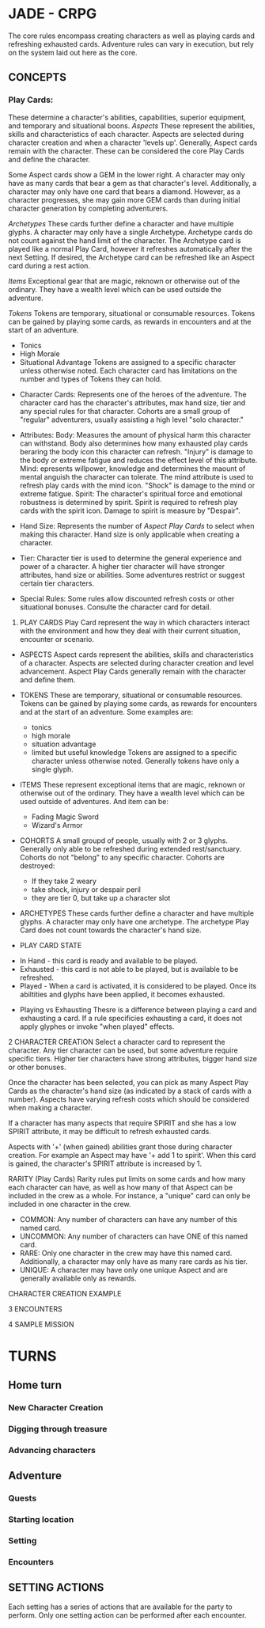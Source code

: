 
# JADE - CRPG
The core rules encompass creating characters as well as playing cards and refreshing exhausted cards. Adventure rules can vary in execution, but rely on the system laid out here as the core.

## CONCEPTS
### Play Cards:
These determine a character's abilities, capabilities, superior equipment, and temporary and situational boons.
_Aspects_
These represent the abilities, skills and characteristics of each character. Aspects are selected during character creation and when a character 'levels up'.
Generally, Aspect cards remain with the character. These can be considered the core Play Cards and define the character.

Some Aspect cards show a GEM in the lower right. A character may only have as many cards that bear a gem as that character's level. Additionally, a character may only have one card that bears a diamond. However, as a character progresses, she may gain more GEM cards than during initial character generation by completing adventurers.

_Archetypes_
These cards further define a character and have multiple glyphs. A character may only have a single Archetype. Archetype cards do not count against the hand limit of the character. The Archetype card is played like a normal Play Card, however it refreshes automatically after the next Setting. If desired, the Archetype card can be refreshed like an Aspect card during a rest action.

_Items_
Exceptional gear that are magic, reknown or otherwise out of the ordinary. They have a wealth level which can be used outside the adventure. 

_Tokens_
Tokens are temporary, situational or consumable resources. Tokens can be gained by playing some cards, as rewards in encounters and at the start of an adventure.
* Tonics
* High Morale
* Situational Advantage
Tokens are assigned to a specific character unless otherwise noted. Each character card has limitations on the number and types of Tokens they can hold.



- Character Cards:
	Represents one of the heroes of the adventure. The character card has the character's attributes, max hand size, tier and any special rules for that character. Cohorts are a small group of "regular" adventurers, usually assisting a high level "solo character."


- Attributes:
	Body: Measures the amount of physical harm this character can withstand. Body also determines how many exhausted play cards beraring the body icon this character can refresh. "Injury" is damage to the body or extreme fatigue and reduces the effect level of this attribute.
	Mind: epresents willpower, knowledge and determines the maount of mental anguish the character can tolerate. The mind attribute is used to refresh play cards with the mind icon. "Shock" is damage to the mind or extreme fatigue.
	Spirit: The character's spiritual force and emotional robustness is determined by spirit. Spirit is required to refresh play cards with the spirit icon. Damage to spirit is measure by "Despair".

- Hand Size:
	Represents the number of _Aspect Play Cards_ to select when making this character. Hand size is only applicable when creating a character.

- Tier:
	Character tier is used to determine the general experience and power of a character. A higher tier character will have stronger attributes, hand size or abilities. Some adventures restrict or suggest certain tier characters.

- Special Rules:
	Some rules allow discounted refresh costs or other situational bonuses. Consulte the character card for detail.


1) PLAY CARDS
Play Card represent the way in which characters interact with the environment and how they deal with their current situation, encounter or scenario.

- ASPECTS
 Aspect cards represent the abilities, skills and characteristics of a character. Aspects are selected during character creation and level advancement. Aspect Play Cards generally remain with the character and define them.

- TOKENS
 These are temporary, situational or consumable resources. Tokens can be gained by playing some cards, as rewards for encounters and at the start of an adventure. Some examples are:
 	* tonics
 	* high morale
 	* situation advantage
 	* limited but useful knowledge
 Tokens are assigned to a specific character unless otherwise noted. Generally tokens have only a single glyph.

- ITEMS
 These represent exceptional items that are magic, reknown or otherwise out of the ordinary. They have a wealth level which can be used outside of adventures. And item can be:
 	* Fading Magic Sword
 	* Wizard's Armor

- COHORTS
 A small groupd of people, usually with 2 or 3 glyphs. Generally only able to be refreshed during extended rest/sanctuary. Cohorts do not "belong" to any specific character.
 Cohorts are destroyed:
 	* If they take 2 weary
 	* take shock, injury or despair peril
    * they are tier 0, but take up a character slot

- ARCHETYPES
 These cards further define a character and have multiple glyphs. A character may only have one archetype. The archetype Play Card does not count towards the character's hand size.

- PLAY CARD STATE
 * In Hand - this card is ready and available to be played.
 * Exhausted - this card is not able to be played, but is available to be refreshed.
 * Played - When a card is activated, it is considered to be played. Once its abiltities and glyphs have been applied, it becomes exhausted.

 - Playing vs Exhausting
  Thesre is a difference between playing a card and exhausting a card. If a rule specificies exhausting a card, it does not apply glyphes or invoke "when played" effects.

2 CHARACTER CREATION
Select a character card to represent the character. Any tier character can be used, but some adventure require specific tiers. Higher tier characters have strong attributes, bigger hand size or other bonuses.

Once the character has been selected, you can pick as many Aspect Play Cards as the character's hand size (as indicated by a stack of cards with a number). Aspects have varying refresh costs which should be considered when making a character.

If a character has many aspects that require SPIRIT and she has a low SPIRIT attribute, it may be difficult to refresh exhausted cards.

Aspects with '+' (when gained) abilities grant those during character creation. For example an Aspect may have '+ add 1 to spirit'. When this card is gained, the character's SPIRIT attribute is increased by 1.

RARITY (Play Cards)
Rarity rules put limits on some cards and how many each character can have, as well as how many of that Aspect can be included in the crew as a whole. For instance, a "unique" card can only be included in one character in the crew.

* COMMON: Any number of characters can have any number of this named card.
* UNCOMMON: Any number of characters can have ONE of this named card.
* RARE: Only one character in the crew may have this named card. Additionally, a character may only have as many rare cards as his tier.
* UNIQUE: A character may have only one unique Aspect and are generally available only as rewards.

CHARACTER CREATION EXAMPLE


3 ENCOUNTERS



4 SAMPLE MISSION





# TURNS
## Home turn
### New Character Creation
### Digging through treasure
### Advancing characters

## Adventure
### Quests
### Starting location
### Setting
### Encounters



## SETTING ACTIONS
Each setting has a series of actions that are available for the party to perform. Only one setting action can be performed after each encounter.